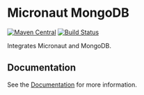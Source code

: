 # Micronaut MongoDB

[![Maven Central](https://img.shields.io/maven-central/v/io.micronaut.configuration/micronaut-mongo-reactive.svg?label=Maven%20Central)](https://search.maven.org/search?q=g:%22io.micronaut.configuration%22%20AND%20a:%22mongo-reactive%22)
[![Build Status](https://travis-ci.org/micronaut-projects/micronaut-mongodb.svg?branch=master)](https://travis-ci.org/micronaut-projects/micronaut-mongodb)

Integrates Micronaut and MongoDB.

## Documentation

See the [Documentation](https://micronaut-projects.github.io/micronaut-mongodb/latest/guide) for more information.

